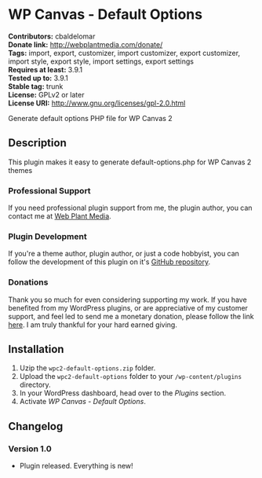 # WP Canvas - Default Options #

**Contributors:** cbaldelomar  
**Donate link:** http://webplantmedia.com/donate/  
**Tags:** import, export, customizer, import customizer, export customizer, import style, export style, import settings, export settings  
**Requires at least:** 3.9.1  
**Tested up to:** 3.9.1  
**Stable tag:** trunk  
**License:** GPLv2 or later  
**License URI:** http://www.gnu.org/licenses/gpl-2.0.html  

Generate default options PHP file for WP Canvas 2

## Description ##

This plugin makes it easy to generate default-options.php for WP Canvas 2 themes

### Professional Support

If you need professional plugin support from me, the plugin author, you can contact me at [Web Plant Media](http://webplantmedia.com/).

### Plugin Development

If you're a theme author, plugin author, or just a code hobbyist, you can follow the development of this plugin on it's [GitHub repository](https://github.com/webplantmedia/wpc-self-hosted-updates). 

### Donations

Thank you so much for even considering supporting my work. If you have benefited from my WordPress plugins, or are appreciative of my customer support, and feel led to send me a monetary donation, please follow the link [here](http://webplantmedia.com/donate/). I am truly thankful for your hard earned giving.

## Installation ##

1. Uzip the `wpc2-default-options.zip` folder.
2. Upload the `wpc2-default-options` folder to your `/wp-content/plugins` directory.
3. In your WordPress dashboard, head over to the *Plugins* section.
4. Activate *WP Canvas - Default Options*.

## Changelog ##

### Version 1.0

* Plugin released.  Everything is new!

